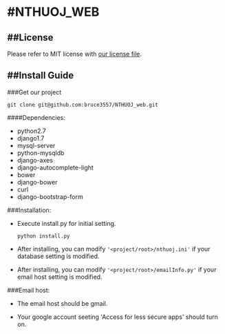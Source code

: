 #NTHUOJ_WEB
=======

##License
---
Please refer to MIT license with [our license file](https://github.com/bruce3557/NTHUOJ_web/blob/master/LICENSE).

##Install Guide
---

###Get our project
```
git clone git@github.com:bruce3557/NTHUOJ_web.git
```

####Dependencies:
* python2.7
* django1.7
* mysql-server
* python-mysqldb
* django-axes
* django-autocomplete-light
* bower
* django-bower
* curl
* django-bootstrap-form

###Installation:
* Execute install.py for initial setting.
    ```
    python install.py
    ```

* After installing, you can modify `'<project/root>/nthuoj.ini'` if your database setting is modified.


* After installing, you can modify `'<project/root>/emailInfo.py'` if your email host setting is modified.

###Email host:
* The email host should be gmail.

* Your google account seeting 'Access for less secure apps' should turn on.
